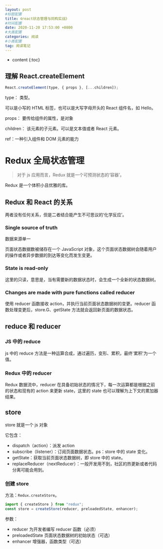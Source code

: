 ```yaml
---
layout: post
#标题配置
title: 《react状态管理与同构实战》
#时间配置
date: 2020-11-20 17:53:00 +0800
#大类配置
categories: 阅读
#小类配置
tag: 阅读笔记
---
```


- content
  {:toc}

## 理解 React.createElement

```js
React.createElement(type, { props }, [...children]);
```

type： 类型。

可以是小写的 HTML 标签，也可以是大写字母开头的 React 组件名，如 Hello。

props： 要传给组件的属性，是对象

children： 该元素的子元素。可以是文本值或者 React 元素。

ref：一种引入组件和 DOM 元素的能力

# Redux 全局状态管理

> 对于 js 应用而言，Redux 就是一个可预测状态的‘容器’。

Redux 是一个体积小且优雅的库。

## Redux 和 React 的关系

两者没有任何关系，但是二者结合能产生不可思议的‘化学反应’。

### Single source of truth

数据来源单一

页面状态数据数被储存在一个 JavaScript 对象，这个页面状态数据树会随着用户的操作或者异步数据的到达等变化而发生变更。

### State is read-only

这里的只读，意思是，当有需要新的数据状态时，会生成一个全新的状态数据树。

### Changes are made with pure functions called reducer

使用 reducer 函数接收 action，并执行当前页面状态数据树的变更。reducer 函数处理变更后，store.G、getState 方法就会返回新页面的数据状态。

## reduce 和 reducer

### JS 中的 reduce

js 中的 reduce 方法是一种运算合成，通过遍历，变形、累积，最终'累积'为一个值。

### Redux 中的 reducer

Redux 数据流中，reducer 在具备初始状态的情况下，每一次运算都是根据之前的状态和现有的 action 来更新 state，这里的 state 也可以理解为上下文的累加器结果。

## store

store 就是一个 js 对象

它包含：

- dispatch（action）：派发 action
- subscribe（listener）：订阅页面数据状态。ps：store 中的 state 变化。
- getState：获取当前页面状态数据树，即 store 中的 state。
- replaceReducer（nextReducer）：一般开发用不到，社区的热更新或者代码分离可能会用到。

### 创建 store

方法：`Redux.createStore`。

```js
import { createStore } from "redux";
const store = createStore(reducer, preloadedState, enhancer);
```

参数：

- reducer 为开发者编写 reducer 函数（必须）
- preloadedState 页面状态数据树的初始状态（可选）
- enhancer 增强器，函数类型（可选）



